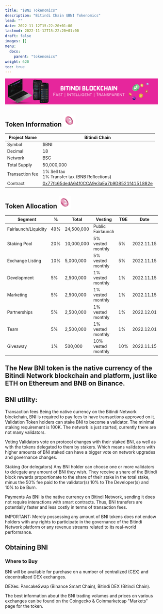 ```yaml
---
title: "$BNI Tokenomics"
description: "Bitindi Chain $BNI Tokenomics"
lead: ""
date: 2022-11-12T15:22:20+01:00
lastmod: 2022-11-12T15:22:20+01:00
draft: false
images: []
menu:
  docs:
    parent: "tokenomics"
weight: 620
toc: true
---
```



![Bitindi!](https://raw.githubusercontent.com/bitindi/bitindi/main/assets/images/linkd.png "Bitindi Chain")

## Token Information ![Bitindi!](https://raw.githubusercontent.com/bitindi/bitindi/main/assets/images/bni-token.png "Bitindi Chain")

| Project Name | Bitindi Chain |
| ----------- | ----------- |
| Symbol    | $BNI     |
| Decimal  | 18       |
| Network   | BSC   |
| Total Supply  | 50,000,000      |
| Transaction fee    | 1% Sell tax <br /> 1% Transfer tax   (BNB Reflections)|
| Contract | [0x77fc65dedA64f0CCA9e3aEa7b9D8521f4151882e](https://bscscan.com/token/0x77fc65dedA64f0CCA9e3aEa7b9D8521f4151882e)   |

## Token Allocation ![Bitindi!](https://raw.githubusercontent.com/bitindi/bitindi/main/assets/images/bni-token.png "Bitindi Chain")

| Segment    | % |  Total  |  Vesting  | TGE | Date |
| ----------- | ----------- | ----------- | ----------- |  ----------- |  ----------- |
| Fairlaunch/Liquidity  | 49% |  24,500,000 | Public Fairlaunch | |  | 
| Staking Pool  | 20% |  10,000,000 | 5% vested monthly | 5% | 2022.11.15|
| Exchange Listing | 10% |  5,000,000 | 5% vested monthly | 5% | 2022.11.15|
| Development | 5% |  2,500,000 | 1% vested monthly | 1% | 2022.11.15|
| Marketing | 5% |  2,500,000 | 1% vested monthly | 1% | 2022.11.15  |
| Partnerships | 5% |  2,500,000 | 1% vested monthly | 1% | 2022.12.01|
| Team | 5% |  2,500,000 | 1% vested monthly | 1% | 2022.12.01 |
| Giveaway | 1% |  500,000 | 10% vested monthly | 10% | 2022.11.15 |


## The New BNI token is the native currency of the Bitindi Network blockchain and platform, just like ETH on Ethereum and BNB on Binance. 

## BNI utility:
Transaction fees Being the native currency on the Bitindi Network blockchain, BNI is required to pay fees to have transactions approved on it.
Validation Token holders can stake BNI to become a validator. The minimal staking requirement is 100K. The network is just started, currently there are not many validators.

Voting Validators vote on protocol changes with their staked BNI, as well as with the tokens delegated to them by stakers. Which means validators with higher amounts of BNI staked can have a bigger vote on network upgrades and governance changes.

Staking (for delegators) Any BNI holder can choose one or more validators to delegate any amount of BNI they wish. They receive a share of the Bitindi block rewards proportionate to the share of their stake in the total stake, minus the 50% fee paid to the validator(s) 10% to The Developer(s) and 10% to be Burn.

Payments As BNI is the native currency on Bitindi Network, sending it does not require interactions with smart contracts. Thus, BNI transfers are potentially faster and less costly in terms of transaction fees.

IMPORTANT: Merely possessing any amount of BNI tokens does not endow holders with any rights to participate in the governance of the Bitindi Network platform or any revenue streams related to its real-world performance. 

## Obtaining BNI

### Where to Buy

BNI will be available for purchase on a number of centralized (CEX) and decentralized DEX exchanges.

DEXes: PancakeSwap (Binance Smart Chain), Bitindi DEX (Bitindi Chain).

The best information about the BNI trading volumes and prices on various exchanges can be found on the Coingecko & Coinmarketcap "Markets" page for the token.  


